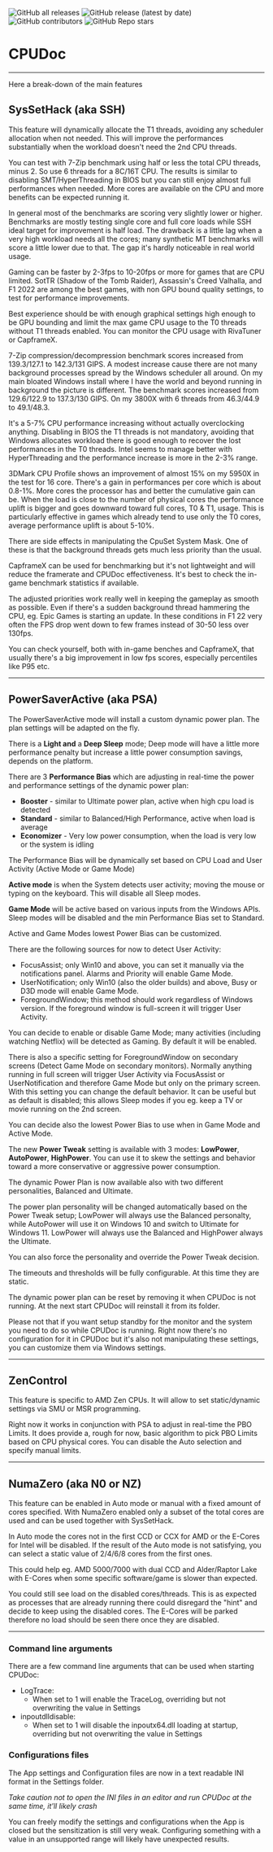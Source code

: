 ﻿![GitHub all releases](https://img.shields.io/github/downloads/mann1x/CPUDoc/total)
![GitHub release (latest by date)](https://img.shields.io/github/v/release/mann1x/CPUDoc)
![GitHub contributors](https://img.shields.io/github/contributors/mann1x/CPUDoc)
![GitHub Repo stars](https://img.shields.io/github/stars/mann1x/CPUDoc?style=social)

# CPUDoc

---

Here a break-down of the main features

## SysSetHack (aka SSH)

This feature will dynamically allocate the T1 threads, avoiding any scheduler allocation when not needed.
This will improve the performances substantially when the workload doesn't need the 2nd CPU threads.

You can test with 7-Zip benchmark using half or less the total CPU threads, minus 2. So use 6 threads for a 8C/16T CPU.
The results is similar to disabling SMT/HyperThreading in BIOS but you can still enjoy almost full performances when needed.
More cores are available on the CPU and more benefits can be expected running it.

In general most of the benchmarks are scoring very slightly lower or higher.
Benchmarks are mostly testing single core and full core loads while SSH ideal target for improvement is half load.
The drawback is a little lag when a very high workload needs all the cores; many synthetic MT benchmarks will score a little lower due to that.
The gap it's hardly noticeable in real world usage.

Gaming can be faster by 2-3fps to 10-20fps or more for games that are CPU limited.
SotTR (Shadow of the Tomb Raider), Assassin's Creed Valhalla, and F1 2022 are among the best games, with non GPU bound quality settings, to test for performance improvements.

Best experience should be with enough graphical settings high enough to be GPU bounding and limit the max game CPU usage to the T0 threads without T1 threads enabled.
You can monitor the CPU usage with RivaTuner or CapframeX.

7-Zip compression/decompression benchmark scores increased from 139.3/127.1 to 142.3/131 GIPS.
A modest increase cause there are not many background processes spread by the Windows scheduler all around.
On my main bloated Windows install where I have the world and beyond running in background the picture is different.
The benchmark scores increased from 129.6/122.9 to 137.3/130 GIPS.
On my 3800X with 6 threads from 46.3/44.9 to 49.1/48.3.

It's a 5-7% CPU performance increasing without actually overclocking anything.
Disabling in BIOS the T1 threads is not mandatory, avoiding that Windows allocates workload there is good enough to recover the lost performances in the T0 threads.
Intel seems to manage better with HyperThreading and the performance increase is more in the 2-3% range.

3DMark CPU Profile shows an improvement of almost 15% on my 5950X in the test for 16 core.
There's a gain in performances per core which is about 0.8-1%.
More cores the processor has and better the cumulative gain can be.
When the load is close to the number of physical cores the performance uplift is bigger and goes downward toward full cores, T0 & T1, usage.
This is particularly effective in games which already tend to use only the T0 cores, average performance uplift is about 5-10%.

There are side effects in manipulating the CpuSet System Mask.
One of these is that the background threads gets much less priority than the usual.

CapframeX can be used for benchmarking but it's not lightweight and will reduce the framerate and CPUDoc effectiveness.
It's best to check the in-game benchmark statistics if available.

The adjusted priorities work really well in keeping the gameplay as smooth as possible.
Even if there's a sudden background thread hammering the CPU, eg. Epic Games is starting an update.
In these conditions in F1 22 very often the FPS drop went down to few frames instead of 30-50 less over 130fps.

You can check yourself, both with in-game benches and CapframeX, that usually there's a big improvement in low fps scores, especially percentiles like P95 etc.

---

## PowerSaverActive (aka PSA)

The PowerSaverActive mode will install a custom dynamic power plan.
The plan settings will be adapted on the fly.

There is a **Light and** a **Deep Sleep** mode; Deep mode will have a little more performance penalty but increase a little power consumption savings, depends on the platform.

There are 3 **Performance Bias** which are adjusting in real-time the power and performance settings of the dynamic power plan:
- **Booster** - similar to Ultimate power plan, active when high cpu load is detected
- **Standard** - similar to Balanced/High Performance, active when load is average
- **Economizer** - Very low power consumption, when the load is very low or the system is idling

The Performance Bias will be dynamically set based on CPU Load and User Activity (Active Mode or Game Mode)

**Active mode** is when the System detects user activity; moving the mouse or typing on the keyboard.
This will disable all Sleep modes.

**Game Mode** will be active based on various inputs from the Windows APIs.
Sleep modes will be disabled and the min Performance Bias set to Standard.

Active and Game Modes lowest Power Bias can be customized.

There are the following sources for now to detect User Activity:
- FocusAssist; only Win10 and above, you can set it manually via the notifications panel. Alarms and Priority will enable Game Mode.
- UserNotification; only Win10 (also the older builds) and above, Busy or D3D mode will enable Game Mode.
- ForegroundWindow; this method should work regardless of Windows version. If the foreground window is full-screen it will trigger User Activity.

You can decide to enable or disable Game Mode; many activities (including watching Netflix) will be detected as Gaming.
By default it will be enabled.

There is also a specific setting for ForegroundWindow on secondary screens (Detect Game Mode on secondary monitors).
Normally anything running in full screen will trigger User Activity via FocusAssist or UserNotification and therefore Game Mode but only on the primary screen.
With this setting you can change the default behavior.
It can be useful but as default is disabled; this allows Sleep modes if you eg. keep a TV or movie running on the 2nd screen.

You can decide also the lowest Power Bias to use when in Game Mode and Active Mode.

The new **Power Tweak** setting is available with 3 modes: **LowPower**, **AutoPower**, **HighPower**.
You can use it to skew the settings and behavior toward a more conservative or aggressive power consumption.

The dynamic Power Plan is now available also with two different personalities, Balanced and Ultimate.

The power plan personality will be changed automatically based on the Power Tweak setup; LowPower will always use the Balanced personalty, while AutoPower will use it on Windows 10 and switch to Ultimate for Windows 11.
LowPower will always use the Balanced and HighPower always the Ultimate.

You can also force the personality and override the Power Tweak decision.

The timeouts and thresholds will be fully configurable.
At this time they are static.

The dynamic power plan can be reset by removing it when CPUDoc is not running.
At the next start CPUDoc will reinstall it from its folder.

Please not that if you want setup standby for the monitor and the system you need to do so while CPUDoc is running.
Right now there's no configuration for it in CPUDoc but it's also not manipulating these settings, you can customize them via Windows settings.

---

## ZenControl

This feature is specific to AMD Zen CPUs.
It will allow to set static/dynamic settings via SMU or MSR programming.

Right now it works in conjunction with PSA to adjust in real-time the PBO Limits.
It does provide a, rough for now, basic algorithm to pick PBO Limits based on CPU physical cores.
You can disable the Auto selection and specify manual limits.

---

## NumaZero  (aka N0 or NZ)

This feature can be enabled in Auto mode or manual with a fixed amount of cores specified.
With NumaZero enabled only a subset of the total cores are used and can be used together with SysSetHack.

In Auto mode the cores not in the first CCD or CCX for AMD or the E-Cores for Intel will be disabled.
If the result of the Auto mode is not satisfying, you can select a static value of 2/4/6/8 cores from the first ones.

This could help eg. AMD 5000/7000 with dual CCD and Alder/Raptor Lake with E-Cores when some specific software/game is slower than expected.

You could still see load on the disabled cores/threads. 
This is as expected as processes that are already running there could disregard the "hint" and decide to keep using the disabled cores.
The E-Cores will be parked therefore no load should be seen there once they are disabled.

---

### Command line arguments

There are a few command line arguments that can be used  when starting CPUDoc:

- LogTrace:
  - When set to 1 will enable the TraceLog, overriding but not overwriting the value in Settings
- inpoutdlldisable:
  - When set to 1 will disable the inpoutx64.dll loading at startup, overriding but not overwriting the value in Settings

### Configurations files

The App settings and Configuration files are now in a text readable INI format in the Settings folder.

*Take caution not to open the INI files in an editor and run CPUDoc at the same time, it'll likely crash*

You can freely modify the settings and configurations when the App is closed but the sensitization is still very weak. 
Configuring something with a value in an unsupported range will likely have unexpected results.